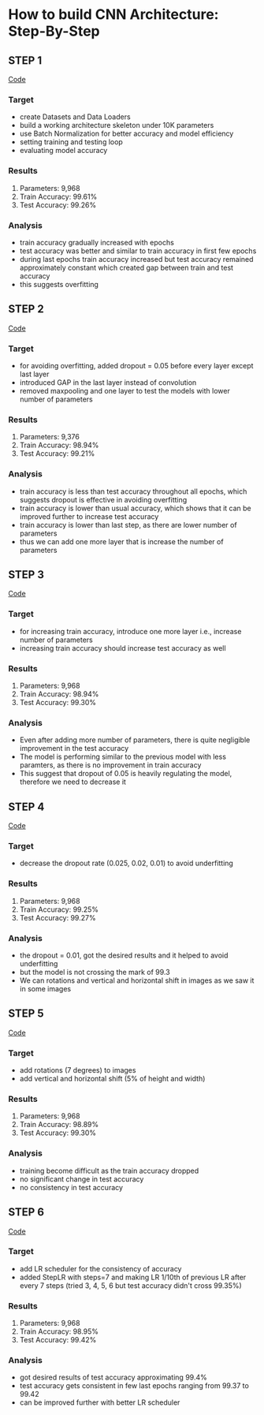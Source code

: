 # How to build CNN Architecture: Step-By-Step

## STEP 1

[Code](HowToBuildCNN_step1.ipynb)

### Target
- create Datasets and Data Loaders
-  build a working  architecture skeleton under 10K parameters
- use Batch Normalization for better accuracy and model efficiency
- setting training and testing loop
- evaluating model accuracy

### Results
1. Parameters: 9,968
2. Train Accuracy: 99.61%
3. Test Accuracy: 99.26%

### Analysis
- train accuracy gradually increased with epochs
- test accuracy was better and similar to train accuracy in first few epochs
-  during last epochs train accuracy increased but test accuracy remained approximately constant which created gap between train and test accuracy
-  this suggests overfitting 

## STEP 2

[Code](HowToBuildCNN_step2.ipynb)

### Target
- for avoiding overfitting, added dropout = 0.05 before every layer except last layer
- introduced GAP in the last layer instead of convolution
- removed maxpooling and one layer to test the models with lower number of parameters

### Results
1. Parameters: 9,376
2. Train Accuracy: 98.94%
3. Test Accuracy: 99.21%

### Analysis
- train accuracy is less than test accuracy throughout all epochs, which suggests dropout is effective in avoiding overfitting
- train accuracy is lower than usual accuracy, which shows that it can be improved further to increase test accuracy
- train accuracy is lower than last step, as there are lower number of parameters
- thus we can add one more layer that is increase the number of parameters


## STEP 3

[Code](HowToBuildCNN_step3.ipynb)

### Target
- for increasing train accuracy, introduce one more layer i.e., increase number of parameters
- increasing train accuracy should increase test accuracy as well

### Results
1. Parameters: 9,968
2. Train Accuracy: 98.94%
3. Test Accuracy: 99.30%

### Analysis
- Even after adding more number of parameters, there is quite negligible improvement in the test accuracy 
- The model is performing similar to the previous model with less paramters, as there is no improvement in train accuracy
- This suggest that dropout of 0.05 is heavily regulating the model, therefore we need to decrease it 

## STEP 4

[Code](HowToBuildCNN_step4.ipynb)

### Target
- decrease the dropout rate (0.025, 0.02, 0.01) to avoid underfitting

### Results
1. Parameters: 9,968
2. Train Accuracy: 99.25%
3. Test Accuracy: 99.27%

### Analysis
- the dropout = 0.01, got the desired results and it helped to avoid underfitting
- but the model is not crossing the mark of 99.3 
- We can rotations and vertical and horizontal shift in images as we saw it in some images

## STEP 5

[Code](HowToBuildCNN_step5.ipynb)

### Target
- add rotations (7 degrees) to images
- add vertical and horizontal shift (5% of height and width)

### Results
1. Parameters: 9,968
2. Train Accuracy: 98.89%
3. Test Accuracy: 99.30%

### Analysis
- training become difficult as the train accuracy dropped
- no significant change in test accuracy
- no consistency in test accuracy 

## STEP 6

[Code](HowToBuildCNN_step6.ipynb)

### Target
- add LR scheduler for the consistency of accuracy
- added StepLR with steps=7 and making LR 1/10th of previous LR after every 7 steps (tried 3, 4, 5, 6 but test accuracy didn't cross 99.35%)

### Results
1. Parameters: 9,968
2. Train Accuracy: 98.95%
3. Test Accuracy: 99.42%

### Analysis
- got desired results of test accuracy approximating 99.4%
- test accuracy gets consistent in few last epochs ranging from 99.37 to 99.42
- can be improved further with better LR scheduler